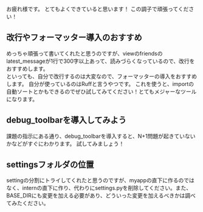 お疲れ様です。
とてもよくできていると思います！
この調子で頑張ってください！

## 改行やフォーマッター導入のおすすめ

めっちゃ頑張って書いてくれたと思うのですが、viewのfriendsのlatest_messageが1行で300字以上あって、読みづらくなっているので、改行をおすすめします。  
といっても、自分で改行するのは大変なので、フォーマッターの導入をおすすめします。
自分が使っているのはRuffと言うやつです。
これを使うと、importの自動ソートとかもできるのでぜひ試してみてください！とてもメジャーなツールになります。

## debug_toolbarを導入してみよう

課題の指示にある通り、debug_toolbarを導入すると、N+1問題が起きていないかなどがすぐにわかります。
試してみましょう！

## settingsフォルダの位置
settingの分割にトライしてくれたと思うのですが、myappの直下に作るのではなく、internの直下に作り、代わりにsettings.pyを削除してください。また、BASE_DIRにも変更を加える必要があり、どういった変更を加えるべきかは調べてみたください。

